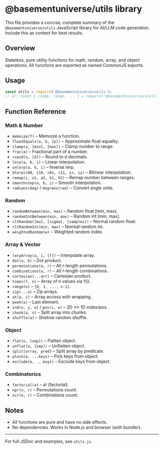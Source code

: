 # @basementuniverse/utils library

This file provides a concise, complete summary of the `@basementuniverse/utils` JavaScript library for AI/LLM code generation. Include this as context for best results.

## Overview

Stateless, pure utility functions for math, random, array, and object operations. All functions are exported as named CommonJS exports.

## Usage

```js
const utils = require('@basementuniverse/utils');
// or: const { clamp, range, ... } = require('@basementuniverse/utils');
```

## Function Reference

### Math & Number

- `memoize(f)` – Memoize a function.
- `floatEquals(a, b, [p])` – Approximate float equality.
- `clamp(a, [min], [max])` – Clamp number to range.
- `frac(a)` – Fractional part of a number.
- `round(n, [d])` – Round to d decimals.
- `lerp(a, b, i)` – Linear interpolation.
- `unlerp(a, b, i)` – Inverse lerp.
- `blerp(c00, c10, c01, c11, ix, iy)` – Bilinear interpolation.
- `remap(i, a1, a2, b1, b2)` – Remap number between ranges.
- `smoothstep(a, b, i)` – Smooth interpolation.
- `radians(deg)` / `degrees(rad)` – Convert angle units.

### Random

- `randomBetween(min, max)` – Random float [min, max).
- `randomIntBetween(min, max)` – Random int [min, max].
- `cltRandom([mu], [sigma], [samples])` – Normal random float.
- `cltRandomInt(min, max)` – Normal random int.
- `weightedRandom(w)` – Weighted random index.

### Array & Vector

- `lerpArray(a, i, [f])` – Interpolate array.
- `dot(a, b)` – Dot product.
- `permutations(a, r)` – All r-length permutations.
- `combinations(a, r)` – All r-length combinations.
- `cartesian(...arr)` – Cartesian product.
- `times(f, n)` – Array of n values via f(i).
- `range(n)` – `[0, 1, ..., n-1]`.
- `zip(...a)` – Zip arrays.
- `at(a, i)` – Array access with wrapping.
- `peek(a)` – Last element.
- `ind(x, y, w)` / `pos(i, w)` – 2D <-> 1D index/pos.
- `chunk(a, n)` – Split array into chunks.
- `shuffle(a)` – Shallow random shuffle.

### Object

- `flat(o, [sep])` – Flatten object.
- `unflat(o, [sep])` – Unflatten object.
- `split(array, pred)` – Split array by predicate.
- `pluck(o, ...keys)` – Pick keys from object.
- `exclude(o, ...keys)` – Exclude keys from object.

### Combinatorics

- `factorial(a)` – a! (factorial).
- `npr(n, r)` – Permutations count.
- `ncr(n, r)` – Combinations count.

## Notes

- All functions are pure and have no side effects.
- No dependencies. Works in Node.js and browser (with bundler).

---
For full JSDoc and examples, see `utils.js`.

